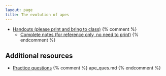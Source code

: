 ```yaml
---
layout: page
title: The evolution of apes
---
```


* [Handouts (please print and bring to class)](/materials/apes.handouts.pdf)
{% comment %} 
  * [Complete notes (for reference only, no need to print)](/materials/apes.complete.pdf)
{% endcomment %} 


## Additional resources

* [Practice questions](ape_ques.html)
{% comment %} 
ape_ques.md
{% endcomment %} 


